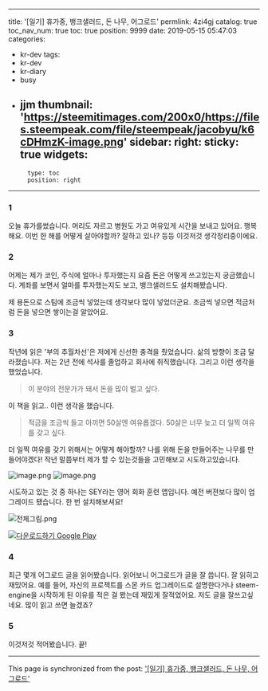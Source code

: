 
---
title: '[일기] 휴가중, 뱅크샐러드, 돈 나무, 어그로드'
permlink: 4zi4gj
catalog: true
toc_nav_num: true
toc: true
position: 9999
date: 2019-05-15 05:47:03
categories:
- kr-dev
tags:
- kr-dev
- kr-diary
- busy
- jjm
thumbnail: 'https://steemitimages.com/200x0/https://files.steempeak.com/file/steempeak/jacobyu/k6cDHmzK-image.png'
sidebar:
    right:
        sticky: true
widgets:
    -
        type: toc
        position: right
---


### 1

오늘 휴가를썼습니다.
머리도 자르고 병원도 가고 여유있게 시간을 보내고 있어요. 행복해요.
이번 한 해를 어떻게 살아야할까? 잘하고 있나? 등등 이것저것 생각정리중이에요.

### 2 

어제는 제가 코인, 주식에 얼마나 투자했는지 요즘 돈은 어떻게 쓰고있는지 궁금했습니다.
계좌를 보면서 얼마를 투자했는지도 보고, 뱅크샐러드도 설치해봤습니다.

제 용돈으로 스팀에 조금씩 넣었는데 생각보다 많이 넣었더군요.
조금씩 넣으면 적금처럼 돈을 넣으면 쌓이는걸 알았어요.

### 3

작년에 읽은 '부의 추월차선'은 저에게 신선한 충격을 줬었습니다. 삶의 방향이 조금 달라졌습니다.
저는 2년 전에 석사를 졸업하고 회사에 취직했습니다. 그리고 이런 생각을 했었습니다. 
> 이 분야의 전문가가 돼서 돈을 많이 벌고 싶다. 

이 책을 읽고.. 이런 생각을 했습니다. 
> 적금을 조금씩 들고 아끼면 50살엔 여유롭겠다. 50살은 너무 늦고 더 일찍 여유를 갖고 싶다.

더 일찍 여유를 갖기 위해서는 어떻게 해야할까? 나를 위해 돈을 만들어주는 나무를 만들어야겠다! 작년 말쯤부터 제가 할 수 있는것들을 고민해보고 시도하고있습니다.

![image.png](https://steemitimages.com/200x0/https://files.steempeak.com/file/steempeak/jacobyu/k6cDHmzK-image.png) ![image.png](https://steemitimages.com/200x0/https://files.steempeak.com/file/steempeak/jacobyu/sIDp3RQq-image.png)

시도하고 있는 것 중 하나는 SEY라는 영어 회화 훈련 앱입니다.
예전 버젼보다 많이 업그레이드 됐습니다. 한 번 설치해보셔요!

![전체그림.png](https://files.steempeak.com/file/steempeak/jacobyu/vW34YRQp-ECA084ECB2B4EAB7B8EBA6BC.png)

<a href="https://play.google.com/store/apps/details?id=com.app.sm.speakingmaster&amp;pcampaignid=MKT-Other-global-all-co-prtnr-py-PartBadge-Mar2515-1"><img alt="다운로드하기 Google Play" src="https://steemitimages.com/300x0/https://play.google.com/intl/ko/badges/images/generic/ko_badge_web_generic.png"></a>

### 4 

최근 몇개 어그로드 글을 읽어봤습니다.
읽어보니 어그로드가 글을 잘 씁니다. 잘 읽히고 재밌어요.
예를 들어, 자신의 프로젝트를 스몬 카드 업그레이드로 설명한다거나 steem-engine을 시작하게 된 이유를 적은 걸 봤는데 재밌게 잘적었어요.
저도 글을 잘쓰고싶네요. 많이 읽고 쓰면 늘겠죠?

### 5

이것저것 적어봤습니다.
끝!

- - -

This page is synchronized from the post: ['[일기] 휴가중, 뱅크샐러드, 돈 나무, 어그로드'](https://steemit.com/@jacobyu/4zi4gj)
